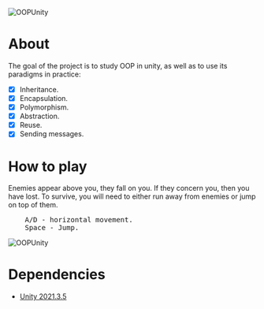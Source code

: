 ![OOPUnity](https://img.shields.io/badge/OOPUnity-App-orange)

# About
The goal of the project is to study OOP in unity, as well as to use its paradigms in practice:
- [X] Inheritance.
- [X] Encapsulation.
- [X] Polymorphism.
- [X] Abstraction.
- [X] Reuse.
- [X] Sending messages.

# How to play
Enemies appear above you, they fall on you. If they concern you, then you have lost. To survive, you will need to either run away from enemies or jump on top of them.
<pre>
    <kbd>A</kbd>/<kbd>D</kbd> - horizontal movement.
    <kbd>Space</kbd> - Jump.
</pre> 
![OOPUnity](https://i.postimg.cc/PqxjbGLb/Oopunity-2022-07-05-23-20-32-01-Trim-2-1.gif)

# Dependencies
* [Unity 2021.3.5](https://unity3d.com/unity/whats-new/2021.3.5)
